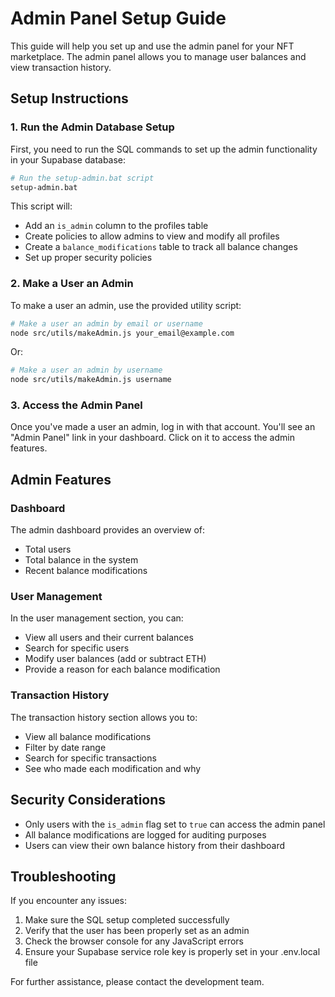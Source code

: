 # Admin Panel Setup Guide

This guide will help you set up and use the admin panel for your NFT marketplace. The admin panel allows you to manage user balances and view transaction history.

## Setup Instructions

### 1. Run the Admin Database Setup

First, you need to run the SQL commands to set up the admin functionality in your Supabase database:

```bash
# Run the setup-admin.bat script
setup-admin.bat
```

This script will:
- Add an `is_admin` column to the profiles table
- Create policies to allow admins to view and modify all profiles
- Create a `balance_modifications` table to track all balance changes
- Set up proper security policies

### 2. Make a User an Admin

To make a user an admin, use the provided utility script:

```bash
# Make a user an admin by email or username
node src/utils/makeAdmin.js your_email@example.com
```

Or:

```bash
# Make a user an admin by username
node src/utils/makeAdmin.js username
```

### 3. Access the Admin Panel

Once you've made a user an admin, log in with that account. You'll see an "Admin Panel" link in your dashboard. Click on it to access the admin features.

## Admin Features

### Dashboard

The admin dashboard provides an overview of:
- Total users
- Total balance in the system
- Recent balance modifications

### User Management

In the user management section, you can:
- View all users and their current balances
- Search for specific users
- Modify user balances (add or subtract ETH)
- Provide a reason for each balance modification

### Transaction History

The transaction history section allows you to:
- View all balance modifications
- Filter by date range
- Search for specific transactions
- See who made each modification and why

## Security Considerations

- Only users with the `is_admin` flag set to `true` can access the admin panel
- All balance modifications are logged for auditing purposes
- Users can view their own balance history from their dashboard

## Troubleshooting

If you encounter any issues:

1. Make sure the SQL setup completed successfully
2. Verify that the user has been properly set as an admin
3. Check the browser console for any JavaScript errors
4. Ensure your Supabase service role key is properly set in your .env.local file

For further assistance, please contact the development team.
